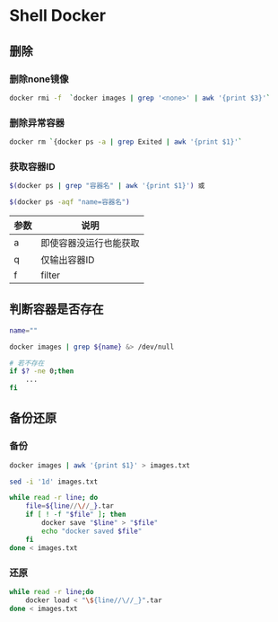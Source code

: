 

<!--

 * @Description: 
 * @Version: 1.0
 * @Author: dmjcb
 * @Email:  
 * @Date: 2021-03-15 10:21:24
 * @LastEditors: dmjcb
 * @LastEditTime: 2023-04-25 20:33:30
-->

# Shell Docker

## 删除

### 删除none镜像

```sh
docker rmi -f  `docker images | grep '<none>' | awk '{print $3}'` 
```

### 删除异常容器

```sh
docker rm `{docker ps -a | grep Exited | awk '{print $1}'`
```

### 获取容器ID

```sh
$(docker ps | grep "容器名" | awk '{print $1}') 或

$(docker ps -aqf "name=容器名")
```

| 参数 | 说明                   |
| ---- | ---------------------- |
| a    | 即使容器没运行也能获取 |
| q    | 仅输出容器ID           |
| f    | filter                 |

## 判断容器是否存在

```sh
name=""

docker images | grep ${name} &> /dev/null

# 若不存在
if $? -ne 0;then
    ...
fi
```

## 备份还原

### 备份

```sh
docker images | awk '{print $1}' > images.txt

sed -i '1d' images.txt

while read -r line; do
    file=${line//\//_}.tar
    if [ ! -f "$file" ]; then
        docker save "$line" > "$file"
        echo "docker saved $file"
    fi
done < images.txt
```

### 还原

```sh
while read -r line;do
    docker load < "\${line//\//_}".tar
done < images.txt
```
